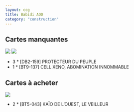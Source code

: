 ```yaml
---
layout: ccg
title: Babidi AOD
category: "construction"
---
```


<h2>Cartes manquantes</h2>

<div class="flex">
  <img src="https://www.dbscardgame.fr/thumb/2296">
  <img src="https://www.dbscardgame.fr/thumb/2124">
</div>

<ul>
  <li>3 * [DB2-159] PROTECTEUR DU PEUPLE</li>
  <li>1 * [BT9-137] CELL XENO, ABOMINATION INNOMMABLE</li>
</ul>

<h2>Cartes à acheter</h2>

<div class="flex">
  <img src="https://www.dbscardgame.fr/thumb/913">
</div>

<ul>
  <li>2 * [BT5-043] KAÏO DE L’OUEST, LE VEILLEUR</li>
</ul>

<!-- <img src="https://www.dbscardgame.fr/getimg/2296"> -->
